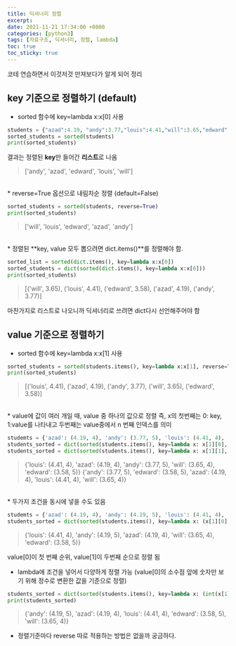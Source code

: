```yaml
---
title: 딕셔너리 정렬
excerpt:
date: 2021-11-21 17:34:00 +0800
categories: [python3]
tags: [자료구조, 딕셔너리, 정렬, lambda]
toc: true
toc_sticky: true
---
```


코테 연습하면서 이것저것 만져보다가 알게 되어 정리

## key 기준으로 정렬하기 (default)

* sorted 함수에 key=lambda x:x[0] 사용

```python
students = {"azad":4.19, "andy":3.77,"louis":4.41,"will":3.65,"edward":3.58}
sorted_students = sorted(students)
print(sorted_students)
```
결과는 정렬된 **key**만 들어간 **리스트**로 나옴

> ['andy', 'azad', 'edward', 'louis', 'will']

<br>
* reverse=True 옵션으로 내림차순 정렬 (default=False)

```python
sorted_students = sorted(students, reverse=True)
print(sorted_students)
```
>['will', 'louis', 'edward', 'azad', 'andy']

<br>
* 정렬된 **key, value 모두 뽑으려면 dict.items()**를 정렬해야 함.

```python
sorted_list = sorted(dict.items(), key=lambda x:x[0])
sorted_students = dict(sorted(dict.items(), key=lambda x:x[0]))
print(sorted_students)
```
> [('will', 3.65), ('louis', 4.41), ('edward', 3.58), ('azad', 4.19), ('andy', 3.77)]

마찬가지로 리스트로 나오니까 딕셔너리로 쓰려면 dict다시 선언해주어야 함

## value 기준으로 정렬하기
*  sorted 함수에 key=lambda x:x[1] 사용

```python
sorted_students = sorted(students.items(), key=lambda x:x[1], reverse=True)
print(sorted_students)
```
>[('louis', 4.41), ('azad', 4.19), ('andy', 3.77), ('will', 3.65), ('edward', 3.58)]

<br>
* value에 값이 여러 개일 때, value 중 하나의 값으로 정렬
즉, x의 첫번째는 0: key, 1:value를 나타내고 두번째는 value중에서 n 번째 인덱스를 의미

```python
studemts = {'azad': (4.19, 4), 'andy': (3.77, 5), 'louis': (4.41, 4), 'will': (3.65, 4), 'edward': (3.58, 5)}
students_sorted = dict(sorted(students.items(), key=lambda x: x[1][0], reverse=True))
students_sorted = dict(sorted(students.items(), key=lambda x: x[1][1], reverse=True))
```
> {'louis': (4.41, 4), 'azad': (4.19, 4), 'andy': (3.77, 5), 'will': (3.65, 4), 'edward': (3.58, 5)}
> {'andy': (3.77, 5), 'edward': (3.58, 5), 'azad': (4.19, 4), 'louis': (4.41, 4), 'will': (3.65, 4)}

<br>
* 두가지 조건을 동시에 넣을 수도 있음

```python
studemts = {'azad': (4.19, 4), 'andy': (4.19, 5), 'louis': (4.41, 4), 'will': (3.65, 4), 'edward': (3.58, 5)}
students_sorted = dict(sorted(students.items(), key=lambda x: (x[1][0],x[1][1]), reverse=True))
```
> {'louis': (4.41, 4), 'andy': (4.19, 5), 'azad': (4.19, 4), 'will': (3.65, 4), 'edward': (3.58, 5)}

value[0]이 첫 번째 순위, value[1]이 두번째 순으로 정렬 됨
<br>

* lambda에 조건을 넣어서 다양하게 정렬 가능 (value[0]의 소수점 앞에 숫자만 보기 위해 정수로 변환한 값을 기준으로 정렬)

```python
students_sorted = dict(sorted(students.items(), key=lambda x: (int(x[1][0])),x[1][1]), reverse=True))
print(students_sorted)
```
> {'andy': (4.19, 5), 'azad': (4.19, 4), 'louis': (4.41, 4), 'edward': (3.58, 5), 'will': (3.65, 4)}

* 정렬기준마다 reverse 따로 적용하는 방법은 없을까 궁금하다.